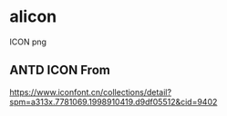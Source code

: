 # alicon
ICON png

ANTD ICON From
--------

https://www.iconfont.cn/collections/detail?spm=a313x.7781069.1998910419.d9df05512&cid=9402